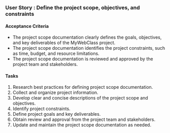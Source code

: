 ### User Story : Define the project scope, objectives, and constraints

#### Acceptance Criteria

-   The project scope documentation clearly defines the goals, objectives, and key deliverables of the MyWebClass project.
-   The project scope documentation identifies the project constraints, such as time, budget, and resource limitations.
-   The project scope documentation is reviewed and approved by the project team and stakeholders.

#### Tasks

1.  Research best practices for defining project scope documentation.
2.  Collect and organize project information.
3.  Develop clear and concise descriptions of the project scope and objectives.
4.  Identify project constraints.
5.  Define project goals and key deliverables.
6.  Obtain review and approval from the project team and stakeholders.
7.  Update and maintain the project scope documentation as needed.